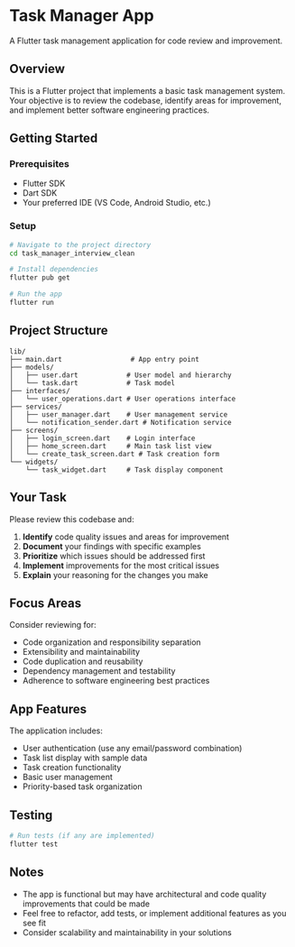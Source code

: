 # Task Manager App

A Flutter task management application for code review and improvement.

## Overview

This is a Flutter project that implements a basic task management system. Your objective is to review the codebase, identify areas for improvement, and implement better software engineering practices.

## Getting Started

### Prerequisites
- Flutter SDK
- Dart SDK
- Your preferred IDE (VS Code, Android Studio, etc.)

### Setup
```bash
# Navigate to the project directory
cd task_manager_interview_clean

# Install dependencies
flutter pub get

# Run the app
flutter run
```

## Project Structure

```
lib/
├── main.dart                 # App entry point
├── models/
│   ├── user.dart            # User model and hierarchy
│   └── task.dart            # Task model
├── interfaces/
│   └── user_operations.dart # User operations interface
├── services/
│   ├── user_manager.dart    # User management service
│   └── notification_sender.dart # Notification service
├── screens/
│   ├── login_screen.dart    # Login interface
│   ├── home_screen.dart     # Main task list view
│   └── create_task_screen.dart # Task creation form
└── widgets/
    └── task_widget.dart     # Task display component
```

## Your Task

Please review this codebase and:

1. **Identify** code quality issues and areas for improvement
2. **Document** your findings with specific examples
3. **Prioritize** which issues should be addressed first
4. **Implement** improvements for the most critical issues
5. **Explain** your reasoning for the changes you make

## Focus Areas

Consider reviewing for:
- Code organization and responsibility separation
- Extensibility and maintainability
- Code duplication and reusability
- Dependency management and testability
- Adherence to software engineering best practices

## App Features

The application includes:
- User authentication (use any email/password combination)
- Task list display with sample data
- Task creation functionality
- Basic user management
- Priority-based task organization

## Testing

```bash
# Run tests (if any are implemented)
flutter test
```

## Notes

- The app is functional but may have architectural and code quality improvements that could be made
- Feel free to refactor, add tests, or implement additional features as you see fit
- Consider scalability and maintainability in your solutions